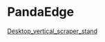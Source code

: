 # PandaEdge

[Desktop_vertical_scraper_stand](https://raw.githack.com/bigtreetech/docs/master/docs/download/Desktop_vertical_scraper_stand.STEP)


